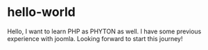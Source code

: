 # hello-world

Hello, I want to learn PHP as PHYTON as well. I have some previous experience with joomla. 
Looking forward to start this journey! 

